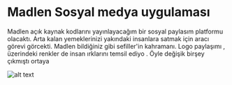 # Madlen Sosyal medya uygulaması
Madlen açık kaynak kodlarını yayınlayacağım bir sosyal paylasım platformu olacaktı. Arta kalan yemeklerinizi yakındaki insanlara satmak için aracı görevi görcekti. Madlen bildiğiniz gibi sefiller'in kahramanı. Logo paylaşımı , üzerindeki renkler de insan ırklarını temsil ediyo . Öyle değişik birşey çıkmıştı ortaya

![alt text](https://image.ibb.co/c73v5U/232432.png)
